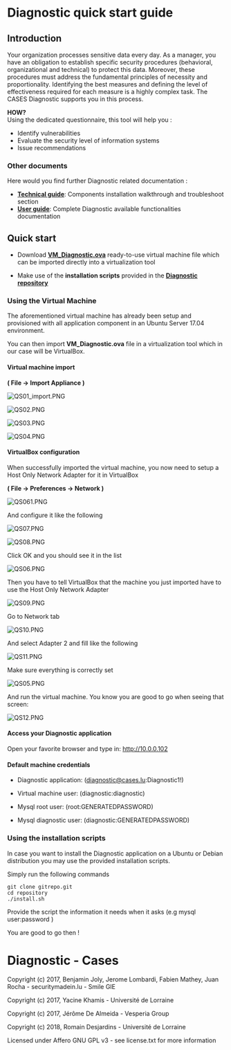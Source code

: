 Diagnostic quick start guide
============================

Introduction
------------

Your organization processes sensitive data every day. As a manager, you
have an obligation to establish specific security procedures
(behavioral, organizational and technical) to protect this data.
Moreover, these procedures must address the fundamental principles of
necessity and proportionality. Identifying the best measures and
defining the level of effectiveness required for each measure is a
highly complex task. The CASES Diagnostic supports you in this process.

**HOW?**  
Using the dedicated questionnaire, this tool will help you :

+ Identify vulnerabilities
+ Evaluate the security level of information systems
+ Issue recommendations

### Other documents

Here would you find further Diagnostic related documentation :
* [**Technical guide**](documentation/technicalguide): Components installation walkthrough and troubleshoot section
* [**User guide**](documentation/userguide): Complete Diagnostic available functionalities documentation

Quick start
-----------

-   Download [**VM\_Diagnostic.ova**](https://github.com/CASES-LU/diagnostic/releases/tag/1.0) ready-to-use virtual machine file which can be imported directly into a virtualization tool

-   Make use of the **installation scripts** provided in the [**Diagnostic repository**](https://github.com/CASES-LU/diagnostic/tree/master/scripts)

### Using the Virtual Machine

The aforementioned virtual machine has already been setup and
provisioned with all application component in an Ubuntu Server 17.04
environment.

You can then import **VM\_Diagnostic.ova** file in a virtualization tool
which in our case will be VirtualBox.

#### Virtual machine import

**( File → Import Appliance )**

![QS01\_import.PNG](documentation/quickstart/images/QS01_import.PNG)

![QS02.PNG](documentation/quickstart/images/QS02.PNG)

![QS03.PNG](documentation/quickstart/images/QS03.PNG)

![QS04.PNG](documentation/quickstart/images/QS04.PNG)

#### VirtualBox configuration

When successfully imported the virtual machine, you now need to setup a
Host Only Network Adapter for it in VirtualBox

**( File → Preferences → Network )**

![QS061.PNG](documentation/quickstart/images/QS061.PNG)

And configure it like the following

![QS07.PNG](documentation/quickstart/images/QS07.PNG)

![QS08.PNG](documentation/quickstart/images/QS08.PNG)

Click OK and you should see it in the list

![QS06.PNG](documentation/quickstart/images/QS06.PNG)

Then you have to tell VirtualBox that the machine you just imported have
to use the Host Only Network Adapter

![QS09.PNG](documentation/quickstart/images/QS09.PNG)

Go to Network tab

![QS10.PNG](documentation/quickstart/images/QS10.PNG)

And select Adapter 2 and fill like the following

![QS11.PNG](documentation/quickstart/images/QS11.PNG)

Make sure everything is correctly set

![QS05.PNG](documentation/quickstart/images/QS05.PNG)

And run the virtual machine. You know you are good to go when seeing
that screen:

![QS12.PNG](documentation/quickstart/images/QS12.PNG)

#### Access your Diagnostic application

Open your favorite browser and type in: <http://10.0.0.102>

#### Default machine credentials

* Diagnostic application: (<diagnostic@cases.lu>:Diagnostic1!)

* Virtual machine user: (diagnostic:diagnostic)

* Mysql root user: (root:GENERATEDPASSWORD)

* Mysql diagnostic user: (diagnostic:GENERATEDPASSWORD)

### Using the installation scripts

In case you want to install the Diagnostic application on a Ubuntu or
Debian distribution you may use the provided installation scripts.

Simply run the following commands

    git clone gitrepo.git
    cd repository
    ./install.sh

Provide the script the information it needs when it asks (e.g mysql
user:password )

You are good to go then !

Diagnostic - Cases
==================

Copyright (c) 2017, Benjamin Joly, Jerome Lombardi, Fabien Mathey, Juan Rocha - securitymadein.lu - Smile GIE

Copyright (c) 2017, Yacine Khamis - Université de Lorraine

Copyright (c) 2017, Jérôme De Almeida - Vesperia Group

Copyright (c) 2018, Romain Desjardins - Université de Lorraine

Licensed under Affero GNU GPL v3 - see license.txt for more information
